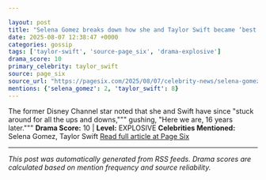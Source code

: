 ```yaml
---

layout: post
title: "Selena Gomez breaks down how she and Taylor Swift became ‘best friends’"""
date: 2025-08-07 12:38:47 +0000
categories: gossip
tags: ['taylor-swift', 'source-page_six', 'drama-explosive']
drama_score: 10
primary_celebrity: taylor_swift
source: page_six
source_url: "https://pagesix.com/2025/08/07/celebrity-news/selena-gomez-breaks-down-how-she-and-taylor-swift-became-best-friends/"""
mentions: {'selena_gomez': 2, 'taylor_swift': 8}
---
```


The former Disney Channel star noted that she and Swift have since "stuck around for all the ups and downs,""" gushing, "Here we are, 16 years later.""" **Drama Score:** 10 | **Level:** EXPLOSIVE **Celebrities Mentioned:** Selena Gomez, Taylor Swift [Read full article at Page Six](https://pagesix.com/2025/08/07/celebrity-news/selena-gomez-breaks-down-how-she-and-taylor-swift-became-best-friends/)

---

*This post was automatically generated from RSS feeds. Drama scores are calculated based on mention frequency and source reliability.*